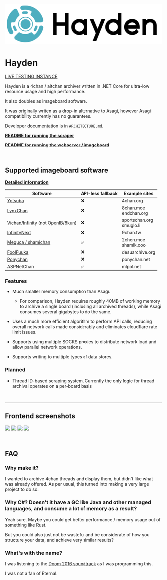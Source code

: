 ![logo](hayden-banner.png)

# Hayden

[LIVE TESTING INSTANCE](https://ultra.gondola.pics/)

Hayden is a 4chan / altchan archiver written in .NET Core for ultra-low resource usage and high performance.

It also doubles as imageboard software.

It was originally writen as a drop-in alternative to [Asagi](https://github.com/eksopl/asagi), however Asagi compatibility currently has no guarantees.

Developer documentation is in `ARCHITECTURE.md`.

[**README for running the scraper**](doc/scraper.md)

[**README for running the webserver / imageboard**](doc/webserver.md)

&nbsp;

## Supported imageboard software

[**Detailed information**](doc/imageboards.md)

| Software                                                                                                              | API-less fallback | Example sites                 |
| --------------------------------------------------------------------------------------------------------------------- | ----------------- | ----------------------------- |
| [Yotsuba](https://www.4channel.org/faq#software)                                                                      | ❌                 | 4chan.org                     |
| [LynxChan](https://gitgud.io/LynxChan/LynxChan)                                                                       | ❌                 | 8chan.moe <br> endchan.org    |
| [Vichan](https://github.com/vichan-devel/vichan)/[Infinity](https://github.com/ctrlcctrlv/infinity) (not OpenIB/8kun) | ❌                 | sportschan.org <br> smuglo.li |
| [InfinityNext](https://github.com/infinity-next/infinity-next/)                                                       | ❌                 | 9chan.tw                      |
| [Meguca / shamichan](https://github.com/bakape/meguca)                                                                | ✅                 | 2chen.moe <br> shamik.ooo     |
| [FoolFuuka](https://github.com/FoolCode/FoolFuuka)                                                                    | ❌                 | desuarchive.org               |
| [Ponychan](https://bitbucket.org/ponychan/ponychan-tinyboard/src/master/)                                             | ❌                 | ponychan.net                  |
| ASPNetChan                                                                                                            | ✅                 | mlpol.net                     |

### Features

- Much smaller memory consumption than Asagi.
  - For comparison, Hayden requires roughly 40MB of working memory to archive a single board (including all archived threads), while Asagi consumes several gigabytes to do the same.

- Uses a much more efficient algorithm to perform API calls, reducing overall network calls made considerably and eliminates cloudflare rate limit issues.

- Supports using multiple SOCKS proxies to distribute network load and allow parallel network operations.

- Supports writing to multiple types of data stores.

### Planned

- Thread ID-based scraping system. Currently the only logic for thread archival operates on a per-board basis

&nbsp;

----

## Frontend screenshots

<img src="https://i.imgur.com/QNb7Du2.png" width="500" />
<img src="https://i.imgur.com/3VMau57.png" width="500" />
<img src="https://i.imgur.com/D3iXzZb.png" width="500" />
<img src="https://i.imgur.com/Ju6xssq.png" width="500" />

&nbsp;

## FAQ
### Why make it?

I wanted to archive 4chan threads and display them, but didn't like what was already offered. As per usual, this turned into making a very large project to do so.

### Why C#? Doesn't it have a GC like Java and other managed languages, and consume a lot of memory as a result?

Yeah sure. Maybe you could get better performance / memory usage out of something like Rust.

But you could also just not be wasteful and be considerate of how you structure your data, and achieve very similar results?

### What's with the name?

I was listening to the [Doom 2016 soundtrack](https://www.youtube.com/watch?v=b2YG8DX0ees) as I was programming this.

I was not a fan of Eternal.
